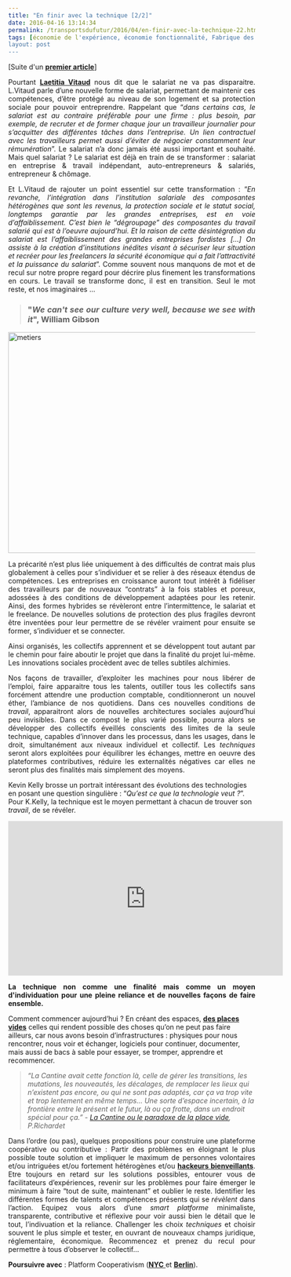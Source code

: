```yaml
---
title: "En finir avec la technique [2/2]"
date: 2016-04-16 13:14:34
permalink: /transportsdufutur/2016/04/en-finir-avec-la-technique-22.html
tags: [économie de l'expérience, économie fonctionnalité, Fabrique des mobilités, Générateur de Mobilité, gouvernance, innovation, intelligence collective, lien social, living lab, Non classé, Territoire Collectivité Etat Europe, Usager Client Citoyen Multitude]
layout: post
---
```


[Suite d'un <a href="http://transportsdufutur.ademe.fr/2016/04/en-finir-avec-la-technique-12.html" target="_blank"><strong>premier article</strong></a>]

<p style="text-align: justify;">Pourtant <a href="https://medium.com/switch-collective/et-si-le-salariat-avait-encore-un-bel-avenir-devant-lui-23b2dbdb0cee#.tohgeoa7q"><b>Laetitia Vitaud</b></a> nous dit que le salariat ne va pas disparaitre. L.Vitaud parle d’une nouvelle forme de salariat, permettant de maintenir ces compétences, d’être protégé au niveau de son logement et sa protection sociale pour pouvoir entreprendre. Rappelant que “<em>dans certains cas, le salariat est au contraire préférable pour une firme : plus besoin, par exemple, de recruter et de former chaque jour un travailleur journalier pour s’acquitter des différentes tâches dans l’entreprise. Un lien contractuel avec les travailleurs permet aussi d’éviter de négocier constamment leur rémunération</em>”. Le salariat n’a donc jamais été aussi important et souhaité. Mais quel salariat ? Le salariat est déjà en train de se transformer : salariat en entreprise & travail indépendant, auto-entrepreneurs & salariés, entrepreneur & chômage.</p>

<p style="text-align: justify;">Et L.Vitaud de rajouter un point essentiel sur cette transformation : “<em>En revanche, l’intégration dans l’institution salariale des composantes hétérogènes que sont les revenus, la protection sociale et le statut social, longtemps garantie par les grandes entreprises, est en voie d’affaiblissement. C’est bien le “dégroupage” des composantes du travail salarié qui est à l’oeuvre aujourd’hui. Et la raison de cette désintégration du salariat est l’affaiblissement des grandes entreprises fordistes [...] On assiste à la création d’institutions inédites visant à sécuriser leur situation et recréer pour les freelancers la sécurité économique qui a fait l’attractivité et la puissance du salariat</em>”. Comme souvent nous manquons de mot et de recul sur notre propre regard pour décrire plus finement les transformations en cours. Le travail se transforme donc, il est en transition. Seul le mot reste, et nos imaginaires ...</p>



<blockquote>

<h3 style="text-align: justify;"><strong>"<em>We can't see our culture very well, because we see with it</em>", William Gibson</strong></h3>

</blockquote>

<p style="text-align: justify;"><a href="http://transportsdufutur.ademe.fr/wp-content/uploads/sites/6/2016/04/metiers.jpg" rel="attachment wp-att-4178"><img class="aligncenter wp-image-4178 size-full" src="http://transportsdufutur.ademe.fr/wp-content/uploads/sites/6/2016/04/metiers.jpg" alt="metiers" width="743" height="450" /></a></p>

<p style="text-align: justify;"><!--more--></p>

<p style="text-align: justify;">La précarité n’est plus liée uniquement à des difficultés de contrat mais plus globalement à celles pour s’individuer et se relier à des réseaux étendus de compétences. Les entreprises en croissance auront tout intérêt à fidéliser des travailleurs par de nouveaux “contrats” à la fois stables et poreux, adossées à des conditions de développement adaptées pour les retenir. Ainsi, des formes hybrides se révèleront entre l’intermittence, le salariat et le freelance. De nouvelles solutions de protection des plus fragiles devront être inventées pour leur permettre de se révéler vraiment pour ensuite se former, s’individuer et se connecter.</p>

<p style="text-align: justify;">Ainsi organisés, les collectifs apprennent et se développent tout autant par le chemin pour faire aboutir le projet que dans la finalité du projet lui-même. Les innovations sociales procèdent avec de telles subtiles alchimies.</p>

<p style="text-align: justify;">Nos façons de travailler, d’exploiter les machines pour nous libérer de l’emploi, faire apparaitre tous les talents, outiller tous les collectifs sans forcément attendre une production comptable, conditionneront un nouvel éther, l’ambiance de nos quotidiens. Dans ces nouvelles conditions de <i>travail</i>, apparaitront alors de nouvelles architectures sociales aujourd’hui peu invisibles. Dans ce compost le plus varié possible, pourra alors se développer des collectifs éveillés conscients des limites de la seule technique, capables d’innover dans les processus, dans les usages, dans le droit, simultanément aux niveaux individuel et collectif. Les <i>techniques </i>seront alors exploitées pour équilibrer les échanges, mettre en oeuvre des plateformes contributives, réduire les externalités négatives car elles ne seront plus des finalités mais simplement des moyens.</p>

Kevin Kelly brosse un portrait intéressant des évolutions des technologies en posant une question singulière : “<em>Qu’est ce que la technologie veut ?</em>”. Pour K.Kelly, la technique est le moyen permettant à chacun de trouver son <em>travail</em>, de se révéler.

<iframe src="https://embed-ssl.ted.com/talks/kevin_kelly_on_how_technology_evolves.html" width="560" height="315" frameborder="0" scrolling="no" allowfullscreen="allowfullscreen"></iframe>

<p style="text-align: justify;"><strong>La technique non comme une finalité mais comme un moyen d'individuation pour une pleine reliance et de nouvelles façons de faire ensemble.</strong></p>

Comment commencer aujourd’hui ? En créant des espaces, <a href="https://medium.com/pipo-bingo/la-cantine-num%C3%A9rique-ou-le-paradoxe-de-la-place-vide-57c8fb25fb1e#.6spq4w8a6" target="_blank"><b>des places vides</b></a> celles qui rendent possible des choses qu’on ne peut pas faire ailleurs, car nous avons besoin d’infrastructures : physiques pour nous rencontrer, nous voir et échanger, logiciels pour continuer, documenter, mais aussi de bacs à sable pour essayer, se tromper, apprendre et recommencer.

<blockquote><i>“La Cantine avait cette fonction là, celle de gérer les transitions, les mutations, les nouveautés, les décalages, de remplacer les lieux qui n’existent pas encore, ou qui ne sont pas adaptés, car ça va trop vite et trop lentement en même temps… Une sorte d’espace incertain, à la frontière entre le présent et le futur, là ou ça frotte, dans un endroit spécial pour ça.” - <a href="https://medium.com/pipo-bingo/la-cantine-num%C3%A9rique-ou-le-paradoxe-de-la-place-vide-57c8fb25fb1e#.6spq4w8a6" target="_blank">La Cantine ou le paradoxe de la place vide</a>, P.Richardet

</i></blockquote>

<p style="text-align: justify;">Dans l’ordre (ou pas), quelques propositions pour construire une plateforme coopérative ou contributive : Partir des problèmes en éloignant le plus possible toute solution et impliquer le maximum de personnes volontaires et/ou intriguées et/ou fortement hétérogènes et/ou <a href="https://hacktivateurs.co/"><b>hackeurs bienveillants</b></a>. Etre toujours en retard sur les solutions possibles, entourer vous de facilitateurs d’expériences, revenir sur les problèmes pour faire émerger le minimum à faire “tout de suite, maintenant” et oublier le reste. Identifier les différentes formes de talents et compétences présents qui se <i>révèlent </i>dans l’action. Equipez vous alors d’une <i>smart platforme</i> minimaliste, transparente, contributive et réflexive pour voir aussi bien le détail que le tout, l’indivuation et la reliance. Challenger les choix <i>techniques</i> et choisir souvent le plus simple et tester, en ouvrant de nouveaux champs juridique, réglementaire, économique. Recommencez et prenez du recul pour permettre à tous d’observer le collectif…</p>

<strong>Poursuivre avec</strong> : Platform Cooperativism (<a href="http://www.rosalux-nyc.org/wp-content/files_mf/scholz_platformcooperativism21.pdf" target="_blank"><strong>NYC</strong> </a>et <a href="http://fr.slideshare.net/doennebrink/platform-cooperativism-60904094" target="_blank"><strong>Berlin</strong></a>).
